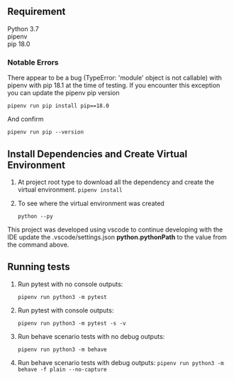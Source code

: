 ## Requirement

Python 3.7 <br/>
pipenv <br/>
pip 18.0

### Notable Errors 
There appear to be a bug (TypeError: 'module' object is not callable) with pipenv with pip 18.1 at the time of testing. If you encounter this
exception you can update the pipenv pip version

`pipenv run pip install pip==18.0`

And confirm 

`pipenv run pip --version`

## Install Dependencies and Create Virtual Environment

1. At project root type to download all the dependency and create the virtual environment.
    `pipenv install`

2. To see where the virtual environment was created 

    `python --py`

This project was developed using vscode to continue developing with the IDE update the .vscode/settings.json **python.pythonPath** to the value from the command above.

## Running tests

1. Run pytest with no console outputs:

    `pipenv run python3 -m pytest`

2. Run pytest with console outputs:

    `pipenv run python3 -m pytest -s -v`

3. Run behave scenario tests with no debug outputs:

    `pipenv run python3 -m behave`

3. Run behave scenario tests with debug outputs:
    `pipenv run python3 -m behave -f plain --no-capture`

